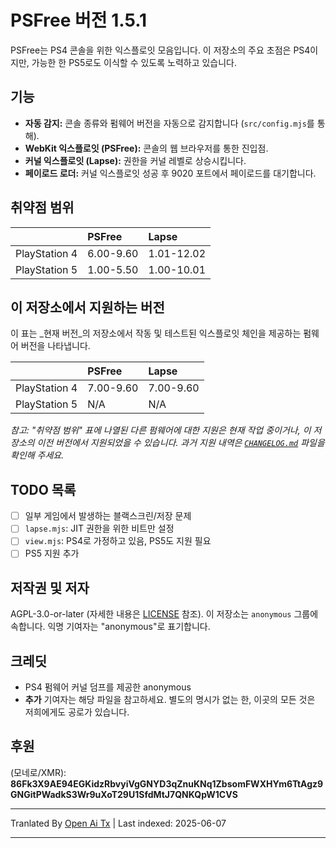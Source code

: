 # PSFree 버전 1.5.1

PSFree는 PS4 콘솔을 위한 익스플로잇 모음입니다. 이 저장소의 주요 초점은 PS4이지만, 가능한 한 PS5로도 이식할 수 있도록 노력하고 있습니다.

## 기능

- **자동 감지:** 콘솔 종류와 펌웨어 버전을 자동으로 감지합니다 (`src/config.mjs`를 통해).
- **WebKit 익스플로잇 (PSFree):** 콘솔의 웹 브라우저를 통한 진입점.
- **커널 익스플로잇 (Lapse):** 권한을 커널 레벨로 상승시킵니다.
- **페이로드 로더:** 커널 익스플로잇 성공 후 9020 포트에서 페이로드를 대기합니다.

## 취약점 범위

|               | PSFree    | Lapse      |
| :------------ | :-------- | :--------- |
| PlayStation 4 | 6.00-9.60 | 1.01-12.02 |
| PlayStation 5 | 1.00-5.50 | 1.00-10.01 |

## 이 저장소에서 지원하는 버전

이 표는 _현재 버전_의 저장소에서 작동 및 테스트된 익스플로잇 체인을 제공하는 펌웨어 버전을 나타냅니다.

|               | PSFree    | Lapse     |
| :------------ | :-------- | :-------- |
| PlayStation 4 | 7.00-9.60 | 7.00-9.60 |
| PlayStation 5 | N/A       | N/A       |

_참고: "취약점 범위" 표에 나열된 다른 펌웨어에 대한 지원은 현재 작업 중이거나, 이 저장소의 이전 버전에서 지원되었을 수 있습니다. 과거 지원 내역은 [`CHANGELOG.md`](https://raw.githubusercontent.com/Al-Azif/psfree-lapse/main/CHANGELOG.md) 파일을 확인해 주세요._

## TODO 목록

- [ ] 일부 게임에서 발생하는 블랙스크린/저장 문제
- [ ] `lapse.mjs`: JIT 권한을 위한 비트만 설정
- [ ] `view.mjs`: PS4로 가정하고 있음, PS5도 지원 필요
- [ ] PS5 지원 추가

## 저작권 및 저자

AGPL-3.0-or-later (자세한 내용은 [LICENSE](https://raw.githubusercontent.com/Al-Azif/psfree-lapse/main/LICENSE) 참조). 이 저장소는 `anonymous` 그룹에 속합니다. 익명 기여자는 "anonymous"로 표기합니다.

## 크레딧

- PS4 펌웨어 커널 덤프를 제공한 anonymous
- **추가** 기여자는 해당 파일을 참고하세요. 별도의 명시가 없는 한, 이곳의 모든 것은 저희에게도 공로가 있습니다.

## 후원

(모네로/XMR): **86Fk3X9AE94EGKidzRbvyiVgGNYD3qZnuKNq1ZbsomFWXHYm6TtAgz9GNGitPWadkS3Wr9uXoT29U1SfdMtJ7QNKQpW1CVS**

---

Tranlated By [Open Ai Tx](https://github.com/OpenAiTx/OpenAiTx) | Last indexed: 2025-06-07

---